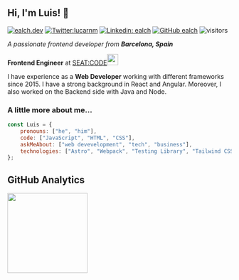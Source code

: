 ## Hi, I'm Luis! 👋

[![ealch.dev](https://img.shields.io/badge/Website-46a2f1.svg?&style=flat-square&link=https://ealch.dev/)](https://ealch.dev/)
[![Twitter:lucarnm](https://img.shields.io/twitter/follow/_ealch?style=social)](https://twitter.com/lucarnm)
[![Linkedin: ealch](https://img.shields.io/badge/-ealch-blue?style=flat-square&logo=Linkedin&logoColor=white&link=https://www.linkedin.com/in/ealch/)](https://www.linkedin.com/in/ealch/)
[![GitHub ealch](https://img.shields.io/github/followers/ealch?label=follow&style=social)](https://github.com/ealch)
![visitors](https://visitor-badge.laobi.icu/badge?page_id=ealch.ealch)

<p>
  <em>A passionate frontend developer from <strong>Barcelona, Spain</strong></em>
</p>
<p>
  <strong>Frontend Engineer</strong> at <a href="https://code.seat/">SEAT:CODE</a><img src="https://media.giphy.com/media/WUlplcMpOCEmTGBtBW/giphy.gif" width="25"> 
</p>
<p>
  I have experience as a <strong>Web Developer</strong> working with different frameworks since 2015. I have a strong background in React and Angular. Moreover, I also worked on the Backend side with Java and Node.
</p>


### A little more about me...  
```javascript
const Luis = {
    pronouns: ["he", "him"],
    code: ["JavaScript", "HTML", "CSS"],
    askMeAbout: ["web devevelopment", "tech", "business"],
    technologies: ["Astro", "Webpack", "Testing Library", "Tailwind CSS"],
};
```
## GitHub Analytics
<a href="https://github.com/Lucarnm">
  <img height="180em" src="https://github-readme-stats-eight-theta.vercel.app/api?username=Lucarnm&show_icons=true&theme=algolia&include_all_commits=true&count_private=true"/>
</a>
